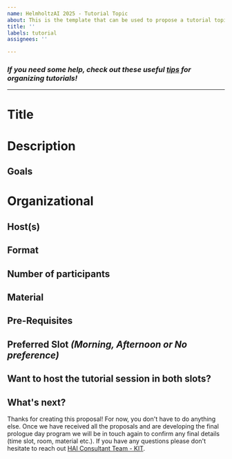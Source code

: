 ```yaml
---
name: HelmholtzAI 2025 - Tutorial Topic
about: This is the template that can be used to propose a tutorial topic
title: ''
labels: tutorial
assignees: ''

---
```

### _If you need some help, check out these useful [tips](https://www.ctl.ox.ac.uk/planning-effective-tutorials) for organizing tutorials!_
---

# Title
<!--Add informative title here! -->

# Description
<!--Provide a description of the tutorial you would like to host. Feel free to include any links to software you plan
on demonstrating or papers giving an overview of what you want to present-->

## Goals
<!--What objectives does the tutorial serve? Why is it important to include it as a part of HAICON 2025? -->

# Organizational
<!--In the following, please provide organizational information about the session. -->

## Host(s)
<!--Names and e-mail addresses of all people involved in hosting this session.-->

## Format
<!--A tutorial should be more than just a presentation - there should be an interactive element. Do you plan on including
this interactive element through programming tasks, discussions, collaborative tasks, or something different? -->

## Number of participants
<!-- Define the minimal number of participants you need for your tutorial to be a success. 
Is there a limit to the number of people who attend this session? -->

## Material
<!-- State here the material and devices you need: beamer/ projectors, flipchart, paper, markers, post-its, etc. 
We will then see what we can provide and let you know, if you should bring something yourself-->

## Pre-Requisites
<!-- State here the software tools and other privileges that are needed. For instance, prior knowledge, installation of software, access to HAICORE etc.  -->

## Preferred Slot *(Morning, Afternoon or No preference)*
<!--State the time slot which is your preference (we cannot guarentee that we will be able to fulfil your request, but
we will try our best).-->

## Want to host the tutorial session in both slots?
<!--Since the tutorials are run parallel to campus tours, you may be able to reach a wider audience if you offer your
tutorial in both slots. If you are interested in this, please state your interest here! -->

## What's next?
Thanks for creating this proposal! For now, you don't have to do anything else. Once we have received all the proposals and are developing the final prologue day program we will be in touch again to confirm any final details (time slot, room, material etc.). If you have any questions please don't hesitate to reach out [HAI Consultant Team - KIT](mailto:consultant-helmholtz.ai@kit.edu).
